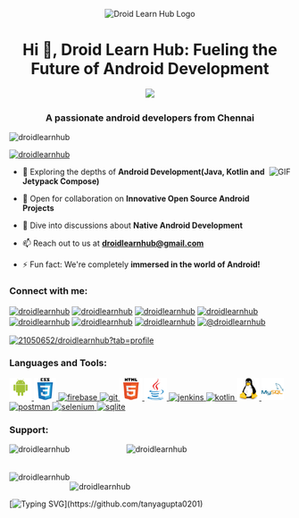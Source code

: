 <p align="center">
  <img src="https://github.com/droidlearnhub/droidlearnhub/assets/153417098/fb39271e-812a-4e57-bfe8-31e5b20feb33" alt="Droid Learn Hub Logo">
</p>
<h1 align="center">Hi 👋, Droid Learn Hub: Fueling the Future of Android Development</h1>
<p align="center">
  <a href="https://github.com/DenverCoder1/readme-typing-svg"><img src="https://readme-typing-svg.herokuapp.com?lines=Android+Developer;Android%20Studio%20|%20Kotlin%20|%20Java;Android%20UI/UX%20Designer;Always%20learning%20new%20things&center=true&width=500&height=50"></a>
</p>
<h3 align="center">A passionate android developers from Chennai</h3>

<p align="left"> <img src="https://komarev.com/ghpvc/?username=droidlearnhub&label=Profile%20views&color=0e75b6&style=flat" alt="droidlearnhub" /> </p>

<p align="left"> <a href="https://twitter.com/droidlearnhub" target="blank"><img src="https://img.shields.io/twitter/follow/droidlearnhub?logo=twitter&style=for-the-badge" alt="droidlearnhub" /></a> </p>

<img align="right" alt="GIF" height="160px" src="https://media.giphy.com/media/Ah3zHH7hvsSB2/giphy.gif" />

- 🌱 Exploring the depths of **Android Development(Java, Kotlin and Jetypack Compose)**

- 👯 Open for collaboration on **Innovative Open Source Android Projects**

- 💬 Dive into discussions about **Native Android Development**

- 📫 Reach out to us at **droidlearnhub@gmail.com**

- ⚡ Fun fact: We're completely **immersed in the world of Android!**

<h3 align="left">Connect with me:</h3>
<p align="left">
<a href="https://www.youtube.com/channel/UCo8oP-B115WkY7RXcPijNJg" target="_blank"><img align="center" src="https://raw.githubusercontent.com/rahuldkjain/github-profile-readme-generator/master/src/images/icons/Social/youtube.svg" alt="droidlearnhub" height="30" width="40" /></a>
<a href="https://github.com/droidlearnhub" target="blank"><img align="center" src="https://raw.githubusercontent.com/rahuldkjain/github-profile-readme-generator/master/src/images/icons/Social/github.svg" alt="droidlearnhub" height="30" width="40" /></a>
<a href="https://twitter.com/droidlearnhub" target="blank"><img align="center" src="https://raw.githubusercontent.com/rahuldkjain/github-profile-readme-generator/master/src/images/icons/Social/twitter.svg" alt="droidlearnhub" height="30" width="40" /></a>
<a href="https://fb.com/droidlearnhub" target="blank"><img align="center" src="https://raw.githubusercontent.com/rahuldkjain/github-profile-readme-generator/master/src/images/icons/Social/facebook.svg" alt="droidlearnhub" height="30" width="40" /></a>
<a href="https://instagram.com/droidlearnhub" target="blank"><img align="center" src="https://raw.githubusercontent.com/rahuldkjain/github-profile-readme-generator/master/src/images/icons/Social/instagram.svg" alt="droidlearnhub" height="30" width="40" /></a>
<a href="https://linkedin.com/in/droidlearnhub" target="blank"><img align="center" src="https://raw.githubusercontent.com/rahuldkjain/github-profile-readme-generator/master/src/images/icons/Social/linked-in-alt.svg" alt="droidlearnhub" height="30" width="40" /></a>
<a href="https://dev.to/droidlearnhub" target="blank"><img align="center" src="https://raw.githubusercontent.com/rahuldkjain/github-profile-readme-generator/master/src/images/icons/Social/devto.svg" alt="droidlearnhub" height="30" width="40" /></a>
<a href="https://medium.com/@droidlearnhub" target="blank"><img align="center" src="https://raw.githubusercontent.com/rahuldkjain/github-profile-readme-generator/master/src/images/icons/Social/medium.svg" alt="@droidlearnhub" height="30" width="40" /></a>
</p>
<a href="https://stackoverflow.com/users/21050652/droidlearnhub?tab=profile" target="blank"><img align="center" src="https://raw.githubusercontent.com/rahuldkjain/github-profile-readme-generator/master/src/images/icons/Social/stack-overflow.svg" alt="21050652/droidlearnhub?tab=profile" height="30" width="40" /></a>

<h3 align="left">Languages and Tools:</h3>
<p align="left"> <a href="https://developer.android.com" target="_blank" rel="noreferrer"> <img src="https://raw.githubusercontent.com/devicons/devicon/master/icons/android/android-original-wordmark.svg" alt="android" width="40" height="40"/> </a> <a href="https://www.w3schools.com/css/" target="_blank" rel="noreferrer"> <img src="https://raw.githubusercontent.com/devicons/devicon/master/icons/css3/css3-original-wordmark.svg" alt="css3" width="40" height="40"/> </a> <a href="https://firebase.google.com/" target="_blank" rel="noreferrer"> <img src="https://www.vectorlogo.zone/logos/firebase/firebase-icon.svg" alt="firebase" width="40" height="40"/> </a> <a href="https://git-scm.com/" target="_blank" rel="noreferrer"> <img src="https://www.vectorlogo.zone/logos/git-scm/git-scm-icon.svg" alt="git" width="40" height="40"/> </a> <a href="https://www.w3.org/html/" target="_blank" rel="noreferrer"> <img src="https://raw.githubusercontent.com/devicons/devicon/master/icons/html5/html5-original-wordmark.svg" alt="html5" width="40" height="40"/> </a> <a href="https://www.java.com" target="_blank" rel="noreferrer"> <img src="https://raw.githubusercontent.com/devicons/devicon/master/icons/java/java-original.svg" alt="java" width="40" height="40"/> </a> <a href="https://www.jenkins.io" target="_blank" rel="noreferrer"> <img src="https://www.vectorlogo.zone/logos/jenkins/jenkins-icon.svg" alt="jenkins" width="40" height="40"/> </a> <a href="https://kotlinlang.org" target="_blank" rel="noreferrer"> <img src="https://www.vectorlogo.zone/logos/kotlinlang/kotlinlang-icon.svg" alt="kotlin" width="40" height="40"/> </a> <a href="https://www.linux.org/" target="_blank" rel="noreferrer"> <img src="https://raw.githubusercontent.com/devicons/devicon/master/icons/linux/linux-original.svg" alt="linux" width="40" height="40"/> </a> <a href="https://www.mysql.com/" target="_blank" rel="noreferrer"> <img src="https://raw.githubusercontent.com/devicons/devicon/master/icons/mysql/mysql-original-wordmark.svg" alt="mysql" width="40" height="40"/> </a> <a href="https://postman.com" target="_blank" rel="noreferrer"> <img src="https://www.vectorlogo.zone/logos/getpostman/getpostman-icon.svg" alt="postman" width="40" height="40"/> </a> <a href="https://www.selenium.dev" target="_blank" rel="noreferrer"> <img src="https://raw.githubusercontent.com/detain/svg-logos/780f25886640cef088af994181646db2f6b1a3f8/svg/selenium-logo.svg" alt="selenium" width="40" height="40"/> </a> <a href="https://www.sqlite.org/" target="_blank" rel="noreferrer"> <img src="https://www.vectorlogo.zone/logos/sqlite/sqlite-icon.svg" alt="sqlite" width="40" height="40"/> </a> </p>

<h3 align="left">Support:</h3>
<p><a href="https://www.buymeacoffee.com/droidlearnhub"> <img align="left" src="https://cdn.buymeacoffee.com/buttons/v2/default-yellow.png" height="50" width="210" alt="droidlearnhub" /></a><a href="https://ko-fi.com/droidlearnhub"> <img align="left" src="https://cdn.ko-fi.com/cdn/kofi3.png?v=3" height="50" width="210" alt="droidlearnhub" /></a></p><br><br>

<p><img align="left" src="https://github-readme-stats.vercel.app/api/top-langs?username=droidlearnhub&show_icons=true&locale=en&layout=compact" alt="droidlearnhub" /></p>

<p>&nbsp;<img align="center" src="https://github-readme-stats.vercel.app/api?username=droidlearnhub&show_icons=true&locale=en" alt="droidlearnhub" /></p>

[![Typing SVG](https://readme-typing-svg.herokuapp.com/?lines=Thanks+For+Visiting!!&center=true&color="FF0000")](https://github.com/tanyagupta0201)
